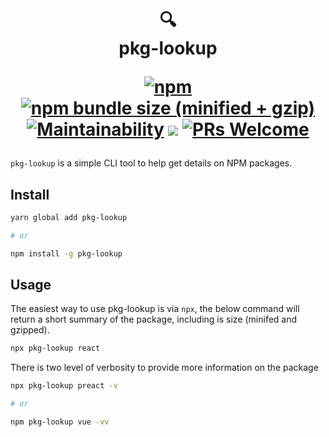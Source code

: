 <h1 align="center">
  🔍 <br/>
  pkg-lookup

[![npm](https://img.shields.io/npm/v/pkg-lookup.svg?style=flat-square)](https://www.npmjs.com/package/pkg-lookup)
[![npm bundle size (minified + gzip)](https://img.shields.io/bundlephobia/minzip/pkg-lookup.svg?style=flat-square)](https://www.npmjs.com/package/pkg-lookup)
[![Maintainability](https://api.codeclimate.com/v1/badges/05e9e7a0d769002e1b89/maintainability)](https://codeclimate.com/github/mohtasmedia/pkg-lookup/maintainability)
![](https://img.shields.io/badge/licence-MIT-blue.svg?style=flat-square)
[![PRs Welcome](https://img.shields.io/badge/PRs-welcome-brightgreen.svg?style=flat-square)](http://makeapullrequest.com)

</h1>

`pkg-lookup` is a simple CLI tool to help get details on NPM packages.

## Install

```sh
yarn global add pkg-lookup

# or

npm install -g pkg-lookup
```

## Usage

The easiest way to use pkg-lookup is via `npx`, the below command will return a short summary of the package, including is size (minifed and gzipped).

```sh
npx pkg-lookup react
```

There is two level of verbosity to provide more information on the package

```sh
npx pkg-lookup preact -v

# or

npm pkg-lookup vue -vv
```
